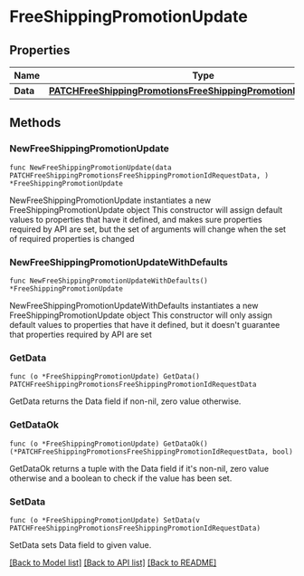 # FreeShippingPromotionUpdate

## Properties

Name | Type | Description | Notes
------------ | ------------- | ------------- | -------------
**Data** | [**PATCHFreeShippingPromotionsFreeShippingPromotionIdRequestData**](PATCHFreeShippingPromotionsFreeShippingPromotionIdRequestData.md) |  | 

## Methods

### NewFreeShippingPromotionUpdate

`func NewFreeShippingPromotionUpdate(data PATCHFreeShippingPromotionsFreeShippingPromotionIdRequestData, ) *FreeShippingPromotionUpdate`

NewFreeShippingPromotionUpdate instantiates a new FreeShippingPromotionUpdate object
This constructor will assign default values to properties that have it defined,
and makes sure properties required by API are set, but the set of arguments
will change when the set of required properties is changed

### NewFreeShippingPromotionUpdateWithDefaults

`func NewFreeShippingPromotionUpdateWithDefaults() *FreeShippingPromotionUpdate`

NewFreeShippingPromotionUpdateWithDefaults instantiates a new FreeShippingPromotionUpdate object
This constructor will only assign default values to properties that have it defined,
but it doesn't guarantee that properties required by API are set

### GetData

`func (o *FreeShippingPromotionUpdate) GetData() PATCHFreeShippingPromotionsFreeShippingPromotionIdRequestData`

GetData returns the Data field if non-nil, zero value otherwise.

### GetDataOk

`func (o *FreeShippingPromotionUpdate) GetDataOk() (*PATCHFreeShippingPromotionsFreeShippingPromotionIdRequestData, bool)`

GetDataOk returns a tuple with the Data field if it's non-nil, zero value otherwise
and a boolean to check if the value has been set.

### SetData

`func (o *FreeShippingPromotionUpdate) SetData(v PATCHFreeShippingPromotionsFreeShippingPromotionIdRequestData)`

SetData sets Data field to given value.



[[Back to Model list]](../README.md#documentation-for-models) [[Back to API list]](../README.md#documentation-for-api-endpoints) [[Back to README]](../README.md)


